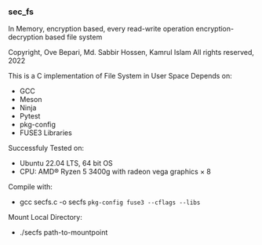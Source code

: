 ### sec_fs
In Memory, encryption based, every read-write operation encryption-decryption based file system

Copyright, Ove Bepari, Md. Sabbir Hossen, Kamrul Islam
All rights reserved, 2022

This is a C implementation of File System in User Space
Depends on: 
  - GCC
  - Meson
  - Ninja
  - Pytest
  - pkg-config
  - FUSE3 Libraries

Successfuly Tested on:
  - Ubuntu 22.04 LTS, 64 bit OS
  - CPU: AMD® Ryzen 5 3400g with radeon vega graphics × 8 

Compile with:
   - gcc secfs.c -o secfs `pkg-config fuse3 --cflags --libs`

Mount Local Directory:
  - ./secfs path-to-mountpoint
